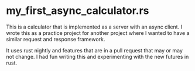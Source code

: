 # my_first_async_calculator.rs

This is a calculator that is implemented as a server with an async client. I wrote this as a practice project for another project where I wanted to have a similar request and response framework.

It uses rust nightly and features that are in a pull request that may or may not change. I had fun writing this and experimenting with the new futures in rust.
